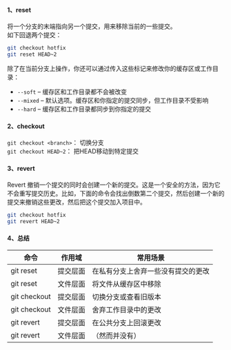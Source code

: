 #### 1、reset
将一个分支的末端指向另一个提交，用来移除当前的一些提交。<br>
如下回退两个提交：
```bash
git checkout hotfix
git reset HEAD~2
```
除了在当前分支上操作，你还可以通过传入这些标记来修改你的缓存区或工作目录：
* `--soft` – 缓存区和工作目录都不会被改变
* `--mixed` – 默认选项。缓存区和你指定的提交同步，但工作目录不受影响
* `--hard` – 缓存区和工作目录都同步到你指定的提交
#### 2、checkout
`git checkout <branch>`： 切换分支<br>
`git checkout HEAD~2`： 把HEAD移动到特定提交<br>
#### 3、revert
Revert 撤销一个提交的同时会创建一个新的提交。这是一个安全的方法，因为它不会重写提交历史。比如，下面的命令会找出倒数第二个提交，然后创建一个新的提交来撤销这些更改，然后把这个提交加入项目中。
```bash
git checkout hotfix
git revert HEAD~2
```

#### 4、总结
|命令|作用域|常用场景|
|---|------|-----|
|git reset	|提交层面|	在私有分支上舍弃一些没有提交的更改|
git reset|	文件层面|	将文件从缓存区中移除|
git checkout|	提交层面	|切换分支或查看旧版本|
git checkout|	文件层面|	舍弃工作目录中的更改|
git revert|	提交层面|	在公共分支上回滚更改|
git revert|	文件层面|	（然而并没有）|